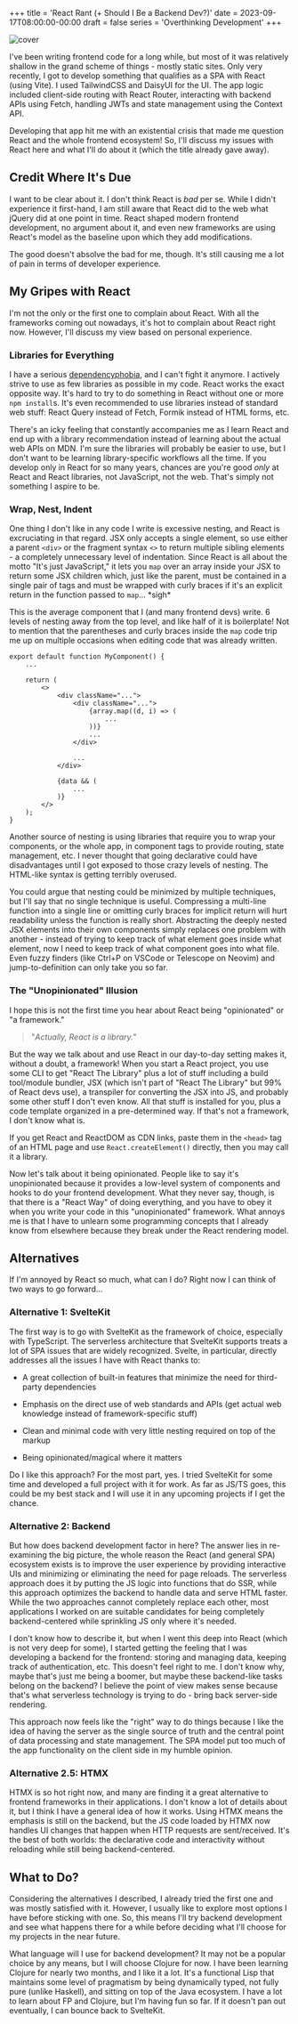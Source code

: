 +++
title = 'React Rant (+ Should I Be a Backend Dev?)'
date = 2023-09-17T08:00:00-00:00
draft = false
series = 'Overthinking Development'
+++

![cover](https://i.imgur.com/QAk0myx.png)

I've been writing frontend code for a long while, but most of it was relatively shallow in the grand scheme of things - mostly static sites. Only very recently, I got to develop something that qualifies as a SPA with React (using Vite). I used TailwindCSS and DaisyUI for the UI. The app logic included client-side routing with React Router, interacting with backend APIs using Fetch, handling JWTs and state management using the Context API.

Developing that app hit me with an existential crisis that made me question React and the whole frontend ecosystem! So, I'll discuss my issues with React here and what I'll do about it (which the title already gave away).

## Credit Where It's Due

I want to be clear about it. I don't think React is *bad* per se. While I didn't experience it first-hand, I am still aware that React did to the web what jQuery did at one point in time. React shaped modern frontend development, no argument about it, and even new frameworks are using React's model as the baseline upon which they add modifications.

The good doesn't absolve the bad for me, though. It's still causing me a lot of pain in terms of developer experience.

## My Gripes with React

I'm not the only or the first one to complain about React. With all the frameworks coming out nowadays, it's hot to complain about React right now. However, I'll discuss my view based on personal experience.

### Libraries for Everything

I have a serious [dependencyphobia](https://wipdev.netlify.app/posts/dependencyphobia), and I can't fight it anymore. I actively strive to use as few libraries as possible in my code. React works the exact opposite way. It's hard to try to do something in React without one or more `npm install`s. It's even recommended to use libraries instead of standard web stuff: React Query instead of Fetch, Formik instead of HTML forms, etc.

There's an icky feeling that constantly accompanies me as I learn React and end up with a library recommendation instead of learning about the actual web APIs on MDN. I'm sure the libraries will probably be easier to use, but I don't want to be learning library-specific workflows all the time. If you develop only in React for so many years, chances are you're good *only* at React and React libraries, not JavaScript, not the web. That's simply not something I aspire to be.

### Wrap, Nest, Indent

One thing I don't like in any code I write is excessive nesting, and React is excruciating in that regard. JSX only accepts a single element, so use either a parent `<div>` or the fragment syntax `<>` to return multiple sibling elements - a completely unnecessary level of indentation. Since React is all about the motto "It's just JavaScript," it lets you `map` over an array inside your JSX to return some JSX children which, just like the parent, must be contained in a single pair of tags and must be wrapped with curly braces if it's an explicit return in the function passed to `map`... \*sigh\*

This is the average component that I (and many frontend devs) write. 6 levels of nesting away from the top level, and like half of it is boilerplate! Not to mention that the parentheses and curly braces inside the `map` code trip me up on multiple occasions when editing code that was already written.

```plaintext
export default function MyComponent() {
    ... 

    return (
        <>
            <div className="...">
                <div className="...">
                    {array.map((d, i) => (
                        ...
                    ))}
                    ...
                </div>

                ...
            </div>

            {data && (
                ...
            )}
        </>
    );
}
```

Another source of nesting is using libraries that require you to wrap your components, or the whole app, in component tags to provide routing, state management, etc. I never thought that going declarative could have disadvantages until I got exposed to those crazy levels of nesting. The HTML-like syntax is getting terribly overused.

You could argue that nesting could be minimized by multiple techniques, but I'll say that no single technique is useful. Compressing a multi-line function into a single line or omitting curly braces for implicit return will hurt readability unless the function is really short. Abstracting the deeply nested JSX elements into their own components simply replaces one problem with another - instead of trying to keep track of what element goes inside what element, now I need to keep track of what component goes into what file. Even fuzzy finders (like Ctrl+P on VSCode or Telescope on Neovim) and jump-to-definition can only take you so far.

### The "Unopinionated" Illusion

I hope this is not the first time you hear about React being "opinionated" or "a framework."

> "*Actually, React is a library.*"

But the way we talk about and use React in our day-to-day setting makes it, without a doubt, a framework! When you start a React project, you use some CLI to get "React The Library" plus a lot of stuff including a build tool/module bundler, JSX (which isn't part of "React The Library" but 99% of React devs use), a transpiler for converting the JSX into JS, and probably some other stuff I don't even know. All that stuff is installed for you, plus a code template organized in a pre-determined way. If that's not a framework, I don't know what is.

If you get React and ReactDOM as CDN links, paste them in the `<head>` tag of an HTML page and use `React.createElement()` directly, then you may call it a library.

Now let's talk about it being opinionated. People like to say it's unopinionated because it provides a low-level system of components and hooks to do your frontend development. What they never say, though, is that there is a "React Way" of doing everything, and you have to obey it when you write your code in this "unopinionated" framework. What annoys me is that I have to unlearn some programming concepts that I already know from elsewhere because they break under the React rendering model.

## Alternatives

If I'm annoyed by React so much, what can I do? Right now I can think of two ways to go forward...

### Alternative 1: SvelteKit

The first way is to go with SvelteKit as the framework of choice, especially with TypeScript. The serverless architecture that SvelteKit supports treats a lot of SPA issues that are widely recognized. Svelte, in particular, directly addresses all the issues I have with React thanks to:

* A great collection of built-in features that minimize the need for third-party dependencies
    
* Emphasis on the direct use of web standards and APIs (get actual web knowledge instead of framework-specific stuff)
    
* Clean and minimal code with very little nesting required on top of the markup
    
* Being opinionated/magical where it matters
    

Do I like this approach? For the most part, yes. I tried SvelteKit for some time and developed a full project with it for work. As far as JS/TS goes, this could be my best stack and I will use it in any upcoming projects if I get the chance.

### Alternative 2: Backend

But how does backend development factor in here? The answer lies in re-examining the big picture, the whole reason the React (and general SPA) ecosystem exists is to improve the user experience by providing interactive UIs and minimizing or eliminating the need for page reloads. The serverless approach does it by putting the JS logic into functions that do SSR, while this approach optimizes the backend to handle data and serve HTML faster. While the two approaches cannot completely replace each other, most applications I worked on are suitable candidates for being completely backend-centered while sprinkling JS only where it's needed.

I don't know how to describe it, but when I went this deep into React (which is not very deep for some), I started getting the feeling that I was developing a backend for the frontend: storing and managing data, keeping track of authentication, etc. This doesn't feel right to me. I don't know why, maybe that's just me being a boomer, but maybe these backend-like tasks belong on the backend? I believe the point of view makes sense because that's what serverless technology is trying to do - bring back server-side rendering.

This approach now feels like the "right" way to do things because I like the idea of having the server as the single source of truth and the central point of data processing and state management. The SPA model put too much of the app functionality on the client side in my humble opinion.

### Alternative 2.5: HTMX

HTMX is so hot right now, and many are finding it a great alternative to frontend frameworks in their applications. I don't know a lot of details about it, but I think I have a general idea of how it works. Using HTMX means the emphasis is still on the backend, but the JS code loaded by HTMX now handles UI changes that happen when HTTP requests are sent/received. It's the best of both worlds: the declarative code and interactivity without reloading while still being backend-centered.

## What to Do?

Considering the alternatives I described, I already tried the first one and was mostly satisfied with it. However, I usually like to explore most options I have before sticking with one. So, this means I'll try backend development and see what happens there for a while before deciding what I'll choose for my projects in the near future.

What language will I use for backend development? It may not be a popular choice by any means, but I will choose Clojure for now. I have been learning Clojure for nearly two months, and I like it a lot. It's a functional Lisp that maintains some level of pragmatism by being dynamically typed, not fully pure (unlike Haskell), and sitting on top of the Java ecosystem. I have a lot to learn about FP and Clojure, but I'm having fun so far. If it doesn't pan out eventually, I can bounce back to SvelteKit.
